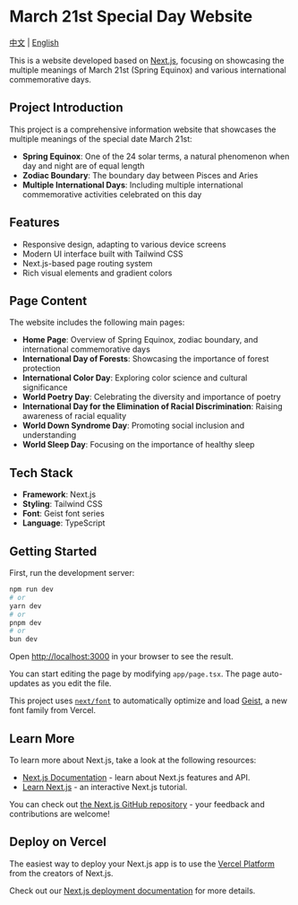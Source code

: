 # March 21st Special Day Website

[中文](README.md) | [English](README_EN.md)

This is a website developed based on [Next.js](https://nextjs.org), focusing on showcasing the multiple meanings of March 21st (Spring Equinox) and various international commemorative days.

## Project Introduction

This project is a comprehensive information website that showcases the multiple meanings of the special date March 21st:

- **Spring Equinox**: One of the 24 solar terms, a natural phenomenon when day and night are of equal length
- **Zodiac Boundary**: The boundary day between Pisces and Aries
- **Multiple International Days**: Including multiple international commemorative activities celebrated on this day

## Features

- Responsive design, adapting to various device screens
- Modern UI interface built with Tailwind CSS
- Next.js-based page routing system
- Rich visual elements and gradient colors

## Page Content

The website includes the following main pages:

- **Home Page**: Overview of Spring Equinox, zodiac boundary, and international commemorative days
- **International Day of Forests**: Showcasing the importance of forest protection
- **International Color Day**: Exploring color science and cultural significance
- **World Poetry Day**: Celebrating the diversity and importance of poetry
- **International Day for the Elimination of Racial Discrimination**: Raising awareness of racial equality
- **World Down Syndrome Day**: Promoting social inclusion and understanding
- **World Sleep Day**: Focusing on the importance of healthy sleep

## Tech Stack

- **Framework**: Next.js
- **Styling**: Tailwind CSS
- **Font**: Geist font series
- **Language**: TypeScript

## Getting Started

First, run the development server:

```bash
npm run dev
# or
yarn dev
# or
pnpm dev
# or
bun dev
```

Open [http://localhost:3000](http://localhost:3000) in your browser to see the result.

You can start editing the page by modifying `app/page.tsx`. The page auto-updates as you edit the file.

This project uses [`next/font`](https://nextjs.org/docs/app/building-your-application/optimizing/fonts) to automatically optimize and load [Geist](https://vercel.com/font), a new font family from Vercel.

## Learn More

To learn more about Next.js, take a look at the following resources:

- [Next.js Documentation](https://nextjs.org/docs) - learn about Next.js features and API.
- [Learn Next.js](https://nextjs.org/learn) - an interactive Next.js tutorial.

You can check out [the Next.js GitHub repository](https://github.com/vercel/next.js) - your feedback and contributions are welcome!

## Deploy on Vercel

The easiest way to deploy your Next.js app is to use the [Vercel Platform](https://vercel.com/new?utm_medium=default-template&filter=next.js&utm_source=create-next-app&utm_campaign=create-next-app-readme) from the creators of Next.js.

Check out our [Next.js deployment documentation](https://nextjs.org/docs/app/building-your-application/deploying) for more details.